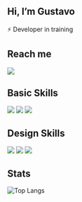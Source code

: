 
 ## Hi, I’m Gustavo
 
⚡ Developer in training 
 
## Reach me

<p>
  <a href="mailto:gustavohe.rocha@gmail.com" alt="gmail" target="_blank"> <img src="https://img.shields.io/badge/Gmail-D14836?style=for-the-badge&logo=gmail&logoColor=white"/></a>
  <!--<a href="https://www.behance.net/gustavorochadesign" alt="behance" target="_blank"><img src="https://img.shields.io/badge/Behance-0054F7?style=for-the-badge&logo=behance&logoColor=white"/></a>
  <a href="https://www.linkedin.com/in/gustavorochac" alt="linkedin" target="_blank"><img src="https://img.shields.io/badge/LinkedIn-0077B5?style=for-the-badge&logo=linkedin&logoColor=white"/></a>-->
</p>
<!--
## Currently Learning
<p>
  <img src="https://img.shields.io/badge/Python-FFD43B?style=for-the-badge&logo=python&logoColor=blue"/>
</p>
-->

## Basic Skills

<p>
  <img src="https://img.shields.io/badge/HTML5-E34F26?style=for-the-badge&logo=html5&logoColor=white"/>
  <img src="https://img.shields.io/badge/CSS3-1572B6?style=for-the-badge&logo=css3&logoColor=white"/>
  <img src="https://img.shields.io/badge/JavaScript-F7DF1E?style=for-the-badge&logo=javascript&logoColor=black"/>
</p>

## Design Skills

<p>
  <img src="https://img.shields.io/badge/Figma-F24E1E?style=for-the-badge&logo=figma&logoColor=white"/>
  <img src="https://img.shields.io/badge/Adobe%20Photoshop-31A8FF?style=for-the-badge&logo=Adobe%20Photoshop&logoColor=black"/>
  <img src="https://img.shields.io/badge/Adobe%20Illustrator-FF9A00?style=for-the-badge&logo=adobe%20illustrator&logoColor=white"/>
</p>

## Stats

![Top Langs](https://github-readme-stats-sigma-five.vercel.app/api/top-langs/?username=gu-rocha&layout=compact&theme=omni)



<!---
Gu-Rocha/Gu-Rocha is a ✨ special ✨ repository because its `README.md` (this file) appears on your GitHub profile.
You can click the Preview link to take a look at your changes.
--->

